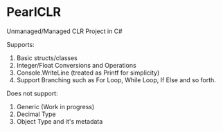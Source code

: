 # PearlCLR
Unmanaged/Managed CLR Project in C#

Supports:

1. Basic structs/classes
2. Integer/Float Conversions and Operations
3. Console.WriteLine (treated as Printf for simplicity)
4. Support Branching such as For Loop, While Loop, If Else and so forth.

Does not support:

1. Generic (Work in progress)
2. Decimal Type
3. Object Type and it's metadata
